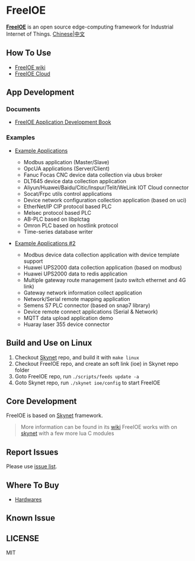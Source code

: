 # FreeIOE

**[FreeIOE](http://freeioe.org)** is an open source edge-computing framework for Industrial Internet of Things. [Chinese|中文](/README_CN.md)

## How To Use

* [FreeIOE wiki](http://wiki.freeioe.org)
* [FreeIOE Cloud](https://wiki.freeioe.org/cloud/index)

## App Development

### Documents

* [FreeIOE Application Development Book](https://freeioe.gitbook.io/doc/)

### Examples

* [Example Applications](https://github.com/freeioe/freeioe_example_apps)
  * Modbus application (Master/Slave)
  * OpcUA applications (Server/Client)
  * Fanuc Focas CNC device data collection via ubus broker
  * DLT645 device data collection application
  * Aliyun/Huawei/Baidu/Citic/Inspur/Telit/WeLink IOT Cloud connector
  * Socat/Frpc utils control applications
  * Device network configuration collection application (based on uci)
  * EtherNet/IP CIP protocol based PLC
  * Melsec protocol based PLC
  * AB-PLC based on libplctag
  * Omron PLC based on hostlink protocol
  * Time-series database writer

* [Example Applications #2](https://github.com/viccom/myfreeioe_apps)
  * Modbus device data collection application with device template support
  * Huawei UPS2000 data collection application (based on modbus)
  * Huawei UPS2000 data to redis application
  * Multiple gateway route management (auto switch ethernet and 4G link)
  * Gateway network information collect application
  * Network/Serial remote mapping application
  * Semens S7 PLC connector (based on snap7 library)
  * Device remote connect applications (Serial & Network)
  * MQTT data upload application demo
  * Huaray laser 355 device connector

## Build and Use on Linux

1. Checkout [Skynet](https://github.com/freeioe/skynet) repo, and build it with ```make linux```
2. Checkout FreeIOE repo, and create an soft link (ioe) in Skynet repo folder
3. Goto FreeIOE repo, run ```./scripts/feeds update -a```
4. Goto Skynet repo, run ```./skynet ioe/config``` to start FreeIOE

## Core Development

FreeIOE is based on [Skynet](https://github.com/cloudwu/skynet) framework.

> More information can be found in its [wiki](https://github.com/cloudwu/skynet/wiki)
> FreeIOE works with on [skynet](https://github.com/freeioe/skynet) with a few more lua C modules

## Report Issues

Please use [issue list](https://github.com/freeioe/freeioe/issues).

## Where To Buy

* [Hardwares](https://wiki.freeioe.org/hardwares/start)

## Known Issue

## LICENSE

MIT
